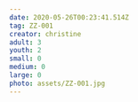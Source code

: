 ```yaml
---
date: 2020-05-26T00:23:41.514Z
tag: ZZ-001
creator: christine
adult: 3
youth: 2
small: 0
medium: 0
large: 0
photo: assets/ZZ-001.jpg
---
```

